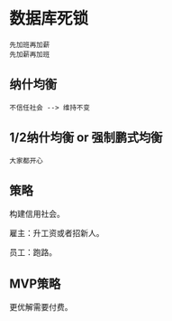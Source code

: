 
# 数据库死锁

    先加班再加薪
    先加薪再加班

## 纳什均衡

    不信任社会 --> 维持不变

## 1/2纳什均衡 or 强制鹏式均衡

    大家都开心

## 策略

构建信用社会。

雇主：升工资或者招新人。

员工：跑路。

## MVP策略

更优解需要付费。
